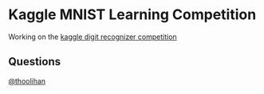 # Kaggle MNIST Learning Competition
Working on the [kaggle digit recognizer competition](https://www.kaggle.com/c/digit-recognizer)

## Questions
[@thoolihan](https://twitter.com/thoolihan)
